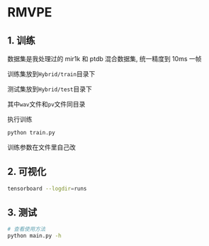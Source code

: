 # RMVPE
## 1. 训练
数据集是我处理过的 mir1k 和 ptdb 混合数据集, 统一精度到 10ms 一帧

训练集放到`Hybrid/train`目录下

测试集放到`Hybrid/test`目录下

其中`wav`文件和`pv`文件同目录

执行训练
```bash
python train.py 
```
训练参数在文件里自己改
## 2. 可视化
```bash
tensorboard --logdir=runs
```
## 3. 测试
```bash
# 查看使用方法
python main.py -h 
```

